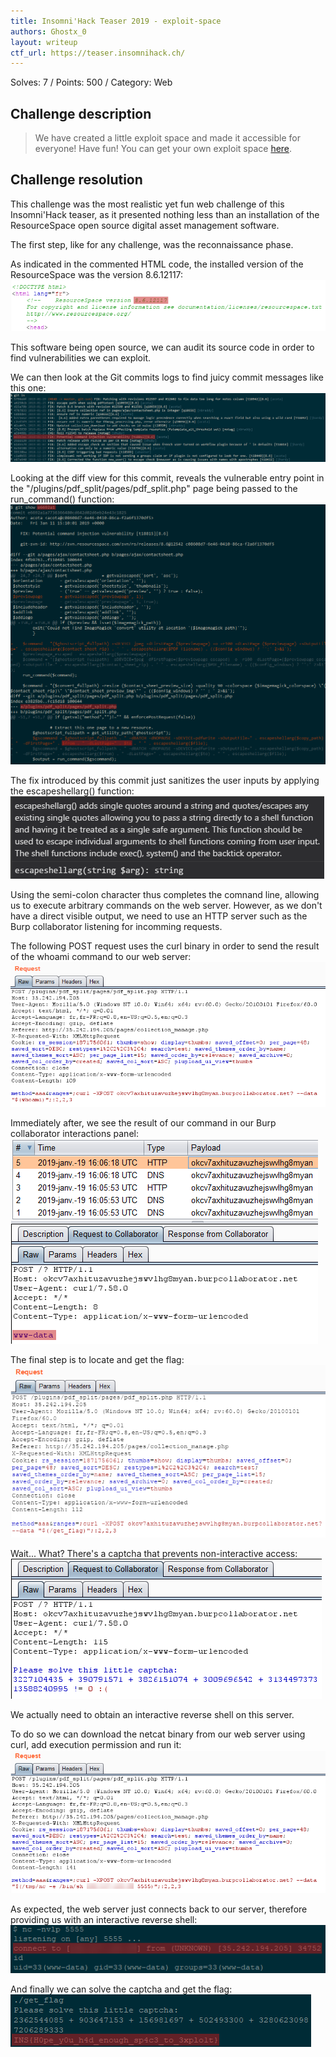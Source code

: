 ```yaml
---
title: Insomni'Hack Teaser 2019 - exploit-space
authors: Ghostx_0
layout: writeup
ctf_url: https://teaser.insomnihack.ch/
---
```

Solves: 7 / Points: 500 / Category: Web

## Challenge description
> We have created a little exploit space and made it accessible for everyone! Have fun!
You can get your own exploit space [here](https://www.resourcespace.com/download).

## Challenge resolution
This challenge was the most realistic yet fun web challenge of this Insomni'Hack teaser, as it presented nothing less than an installation of the ResourceSpace open source digital asset management software. 

The first step, like for any challenge, was the reconnaissance phase.

As indicated in the commented HTML code, the installed version of the ResourceSpace was the version 8.6.12117:
![ResourceSpace Version](/assets/ins_teaser19-exploit-space-ResourceSpace_version.png)

This software being open source, we can audit its source code in order to find vulnerabilities we can exploit.

We can then look at the Git commits logs to find juicy commit messages like this one:
![Commit logs](/assets/ins_teaser19-exploit-space-ResourceSpace_commit_logs.png)

Looking at the diff view for this commit, reveals the vulnerable entry point in the "/plugins/pdf_split/pages/pdf_split.php" page being passed to the run_command() function:
![Gif diff](/assets/ins_teaser19-exploit-space-ResourceSpace_git_diff.png)

The fix introduced by this commit just sanitizes the user inputs by applying the escapeshellarg() function:
![escapeshellarg function](/assets/ins_teaser19-exploit-space-ResourceSpace_escapeshellarg_function.png)

Using the semi-colon character thus completes the comnand line, allowing us to execute arbitrary commands on the web server. However, as we don't have a direct visible output, we need to use an HTTP server such as the Burp collaborator listening for incomming requests.

The following POST request uses the curl binary in order to send the result of the whoami command to our web server:
![POST request whoami](/assets/ins_teaser19-exploit-space-POST_request_whoami.png)

Immediately after, we see the result of our command in our Burp collaborator interactions panel:
![whoami](/assets/ins_teaser19-exploit-space-Burp_collaborator_whoami.png)

The final step is to locate and get the flag:
![POST request getflag](/assets/ins_teaser19-exploit-space-POST_request_getflag.png)

Wait... What? There's a captcha that prevents non-interactive access:
![captcha](/assets/ins_teaser19-exploit-space-captcha.png)

We actually need to obtain an interactive reverse shell on this server.

To do so we can download the netcat binary from our web server using curl, add execution permission and run it:
![reverse shell 1](/assets/ins_teaser19-exploit-space-reverse_shell_1.png)

As expected, the web server just connects back to our server, therefore providing us with an interactive reverse shell:
![reverse shell 2](/assets/ins_teaser19-exploit-space-reverse_shell_2.png)

And finally we can solve the captcha and get the flag:
![flag](/assets/ins_teaser19-exploit-space-flag.png)
